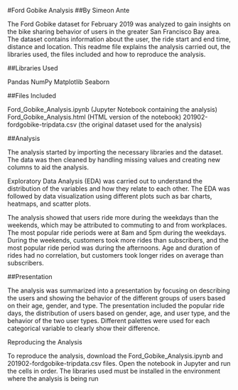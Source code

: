 #Ford Gobike Analysis
##By Simeon Ante

The Ford Gobike dataset for February 2019 was analyzed to gain insights on the bike sharing behavior of users in the greater San Francisco Bay area. The dataset contains information about the user, the ride start and end time, distance and location. This readme file explains the analysis carried out, the libraries used, the files included and how to reproduce the analysis.

##Libraries Used

Pandas
NumPy
Matplotlib
Seaborn

##Files Included

Ford_Gobike_Analysis.ipynb (Jupyter Notebook containing the analysis)
Ford_Gobike_Analysis.html (HTML version of the notebook)
201902-fordgobike-tripdata.csv (the original dataset used for the analysis)

##Analysis

The analysis started by importing the necessary libraries and the dataset. The data was then cleaned by handling missing values and creating new columns to aid the analysis.

Exploratory Data Analysis (EDA) was carried out to understand the distribution of the variables and how they relate to each other. The EDA was followed by data visualization using different plots such as bar charts, heatmaps, and scatter plots.

The analysis showed that users ride more during the weekdays than the weekends, which may be attributed to commuting to and from workplaces. The most popular ride periods were at 8am and 5pm during the weekdays. During the weekends, customers took more rides than subscribers, and the most popular ride period was during the afternoons. Age and duration of rides had no correlation, but customers took longer rides on average than subscribers.

##Presentation

The analysis was summarized into a presentation by focusing on describing the users and showing the behavior of the different groups of users based on their age, gender, and type. The presentation included the popular ride days, the distribution of users based on gender, age, and user type, and the behavior of the two user types. Different palettes were used for each categorical variable to clearly show their difference.

Reproducing the Analysis

To reproduce the analysis, download the Ford_Gobike_Analysis.ipynb and 201902-fordgobike-tripdata.csv files. Open the notebook in Jupyter and run the cells in order. The libraries used must be installed in the environment where the analysis is being run